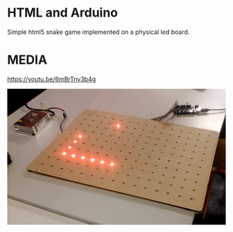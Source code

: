 ﻿HTML and Arduino
======

Simple html5 snake game implemented on a physical led board.


MEDIA
=====

https://youtu.be/6mBrTny3b4g

![screen1](images/icon.png)
